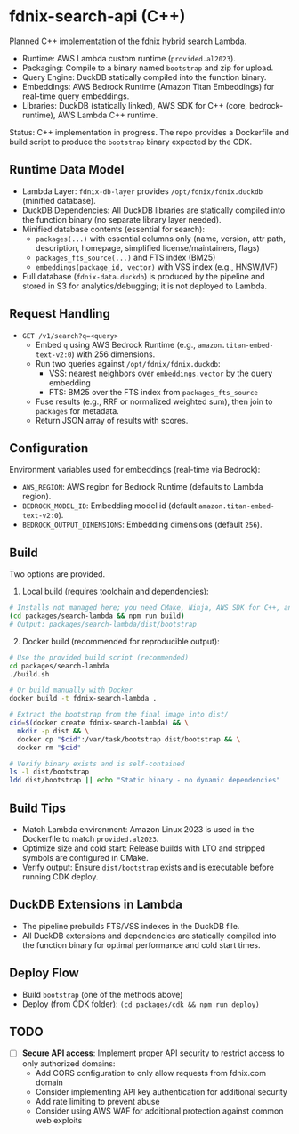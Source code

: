 # fdnix-search-api (C++)

Planned C++ implementation of the fdnix hybrid search Lambda.

- Runtime: AWS Lambda custom runtime (`provided.al2023`).
- Packaging: Compile to a binary named `bootstrap` and zip for upload.
- Query Engine: DuckDB statically compiled into the function binary.
- Embeddings: AWS Bedrock Runtime (Amazon Titan Embeddings) for real-time query embeddings.
- Libraries: DuckDB (statically linked), AWS SDK for C++ (core, bedrock-runtime), AWS Lambda C++ runtime.

Status: C++ implementation in progress. The repo provides a Dockerfile and build script to produce the `bootstrap` binary expected by the CDK.

## Runtime Data Model

- Lambda Layer: `fdnix-db-layer` provides `/opt/fdnix/fdnix.duckdb` (minified database).
- DuckDB Dependencies: All DuckDB libraries are statically compiled into the function binary (no separate library layer needed).
- Minified database contents (essential for search):
  - `packages(...)` with essential columns only (name, version, attr path, description, homepage, simplified license/maintainers, flags)
  - `packages_fts_source(...)` and FTS index (BM25)
  - `embeddings(package_id, vector)` with VSS index (e.g., HNSW/IVF)
- Full database (`fdnix-data.duckdb`) is produced by the pipeline and stored in S3 for analytics/debugging; it is not deployed to Lambda.

## Request Handling

- `GET /v1/search?q=<query>`
  - Embed `q` using AWS Bedrock Runtime (e.g., `amazon.titan-embed-text-v2:0`) with 256 dimensions.
  - Run two queries against `/opt/fdnix/fdnix.duckdb`:
    - VSS: nearest neighbors over `embeddings.vector` by the query embedding
    - FTS: BM25 over the FTS index from `packages_fts_source`
  - Fuse results (e.g., RRF or normalized weighted sum), then join to `packages` for metadata.
  - Return JSON array of results with scores.

## Configuration

Environment variables used for embeddings (real-time via Bedrock):

- `AWS_REGION`: AWS region for Bedrock Runtime (defaults to Lambda region).
- `BEDROCK_MODEL_ID`: Embedding model id (default `amazon.titan-embed-text-v2:0`).
- `BEDROCK_OUTPUT_DIMENSIONS`: Embedding dimensions (default `256`).

## Build

Two options are provided.

1) Local build (requires toolchain and dependencies):

```bash
# Installs not managed here; you need CMake, Ninja, AWS SDK for C++, and aws-lambda-runtime installed locally
(cd packages/search-lambda && npm run build)
# Output: packages/search-lambda/dist/bootstrap
```

2) Docker build (recommended for reproducible output):

```bash
# Use the provided build script (recommended)
cd packages/search-lambda
./build.sh

# Or build manually with Docker
docker build -t fdnix-search-lambda .

# Extract the bootstrap from the final image into dist/
cid=$(docker create fdnix-search-lambda) && \
  mkdir -p dist && \
  docker cp "$cid":/var/task/bootstrap dist/bootstrap && \
  docker rm "$cid"

# Verify binary exists and is self-contained
ls -l dist/bootstrap
ldd dist/bootstrap || echo "Static binary - no dynamic dependencies"
```

## Build Tips

- Match Lambda environment: Amazon Linux 2023 is used in the Dockerfile to match `provided.al2023`.
- Optimize size and cold start: Release builds with LTO and stripped symbols are configured in CMake.
- Verify output: Ensure `dist/bootstrap` exists and is executable before running CDK deploy.

## DuckDB Extensions in Lambda

- The pipeline prebuilds FTS/VSS indexes in the DuckDB file.
- All DuckDB extensions and dependencies are statically compiled into the function binary for optimal performance and cold start times.

## Deploy Flow

- Build `bootstrap` (one of the methods above)
- Deploy (from CDK folder): `(cd packages/cdk && npm run deploy)`

## TODO

- [ ] **Secure API access**: Implement proper API security to restrict access to only authorized domains:
  - Add CORS configuration to only allow requests from fdnix.com domain
  - Consider implementing API key authentication for additional security
  - Add rate limiting to prevent abuse
  - Consider using AWS WAF for additional protection against common web exploits
